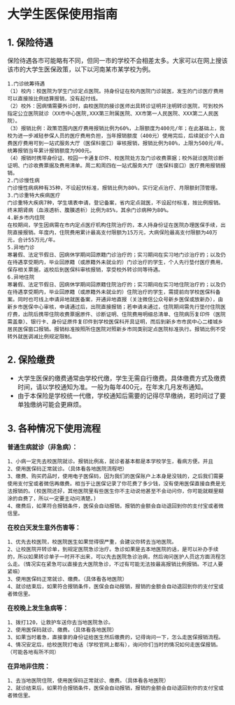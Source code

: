 # 大学生医保使用指南

## 1. 保险待遇

保险待遇各市可能略有不同，但同一市的学校不会相差太多。大家可以在网上搜该该市的大学生医保政策，以下以河南某市某学校为例。
    
    1.门诊统筹待遇
    （1）校内：校医院为学生门诊定点医院。持身份证在校内医院门诊就医，发生的门诊医疗费用可以直接按比例结算报销，没有起付线。
    （2）校外：因病情需要外诊时，由校医院的接诊医师出具转诊证明并注明转诊医院，可到校外指定公立医院就诊（XX市中心医院,XXX第三附属医院、XX市第一人民医院、XXX第二人民医院）。
    （3）报销比例：政策范围内医疗费用报销比例为60%，上限额度为400元/年；在此基础上，我校为进一步减轻参保人员的医疗费用负担，当年报销额度（400元）使用完后，后续就诊个人自费医疗费用可到一站式服务大厅（医保科窗口）审核报销，报销比例为80%，上限为500元/年。统筹报销当年累计报销额度为900元。
    （4）报销时携带身份证、校园一卡通复印件、校医院处方及门诊收费票据；校外就诊医院诊断证明、门诊收费票据及费用清单。周二和周四在一站式服务大厅（医保科窗口）医疗费用报销报销。
    2.门诊慢性病
    门诊慢性病病种有35种，不设起伏标准，报销比例为80%，实行定点治疗、月限额封顶管理。
    3.门诊重特大疾病医疗
    门诊重特大疾病7种，学生填表申请，登记备案，省内定点就医，不设起付标准，按比例报销。终末期肾病（血液透析、腹膜透析）比例为85%，其余门诊病种为80%。
    4.新乡市内住院
    在校期间，学生因病需在市内定点医疗机构住院治疗的，本人持身份证在医院办理医保手续，出院直接报销。年度内，住院费用累计最高支付限额为15万元，大病保险最高支付限额为40万元，合计55万元/年。
    5.异地门诊  
    寒暑假、法定节假日、因病休学期间回原籍门诊治疗的；实习期间在实习地门诊治疗的；以及仍在待遇享受期内，毕业回原籍（或原籍外未就业的）门诊治疗的学生，个人先行垫付医疗费用，保存相关票据，返校后到医保科审核报销，享受校外转诊同等待遇。
    6.异地住院
    寒暑假、法定节假日、因病休学期间回原籍住院治疗的；实习期间在实习地住院治疗的；以及仍在待遇享受期内，毕业回原籍（或原籍外未就业的）住院治疗的学生，需提前向学校医保科备案。同时也可线上申请异地就医备案，开通异地直报（关注微信公众号新乡医保或放新办），由新乡市医保中心审核，申请通过后，出院直接报销；若申请未通过，住院期间需先行垫付住院医疗费，出院后携带住院收费票据原件、诊断证明、住院费用明细总清单、住院病历复印件（医院需盖章）、银行卡、身份证原件复印件到学校医保科开具证明，而后到新乡市市民中心二楼城乡居民医保窗口报销。报销标准按照所住医院对照新乡市同类别定点医院标准执行。报销比例不受转外就医调减比例规定限制。

## 2. 保险缴费

- 大学生医保的缴费通常由学校代缴，学生无需自行缴费。具体缴费方式及缴费时间，请以学校通知为准。一般为每年400元，在年末几月发布通知。
- 由于本保险是学校统一代缴，学校通知后需要的记得尽早缴纳，若时间过了要单独缴纳可能会更麻烦。

## 3. 各种情况下使用流程
**普通生病就诊（非急病）：**
    
    1、小病一定先去校医院就诊。报销比例高，就诊者基本都是本学校学生，看病方便。并且
    2、使用医保码正常就诊。（具体看各地医院流程吧）
    3、缴费、购买药品时，使用电子医保码，因为我们的医保账户上本身是没钱的，之后我们需要使用支付宝或者微信再缴费。相当于让医保记录了你花费了多少钱，没有使用医保直接自费是无法报销的。(校医院还好，其他医院里有些医生你不主动说他甚至不会动问你，你可能就糊里糊涂的自费了，所以一定要主动问清楚。)
    4、缴费后，如果符合报销条件，医保会自动报销，报销的金额会自动退回到你的支付宝或者微信里。
**在校白天发生意外伤害等：**
    
    1、优先去校医院，校医院医生如果觉得很严重，会建议你转去当地医院。
    2、让校医院开转诊单，到规定医院急诊治疗。急诊如果是去本地医院的话，是可以补办手续的，所以如果转诊单子一时开不出来，可以先去医院急诊治病，然后询问医护人员这方面流程怎么走。（情况实在紧急可以直接去大医院急诊，不过有可能无法按最高报销比例报销。不过人要紧嘛）
    3、使用医保码正常就诊、缴费。（具体看各地医院）
    4、就诊结束后，如果符合报销条件，医保会自动报销，报销的金额会自动退回到你的支付宝或者微信里。
**在校晚上发生急病等：**

    1、拨打120，让救护车送你去当地医院急诊。
    2、使用医保码就诊、缴费。（具体看各地医院）
    3、如果当时着急，直接拿的身份证给医生然后缴费的，记得询问一下，怎么走医保报销流程。
    4、情况安定后，给校医院打电话（学校官网上都有），询问你们当时的情况如何走医保报销。（可能各地有所不同）
**在异地非住院：**    

    1、去当地医院住院，使用医保码正常就诊、缴费。（具体看各地医院）
    2、就诊结束后，如果符合报销条件，医保会自动报销，报销的金额会自动退回到你的支付宝或者微信里。


